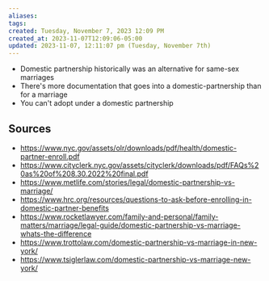 ```yaml
---
aliases: 
tags: 
created: Tuesday, November 7, 2023 12:09 PM
created_at: 2023-11-07T12:09:06-05:00
updated: 2023-11-07, 12:11:07 pm (Tuesday, November 7th)
---
```

- Domestic partnership historically was an alternative for same-sex marriages
- There's more documentation that goes into a domestic-partnership than for a marriage
- You can't adopt under a domestic partnership

## Sources

- https://www.nyc.gov/assets/olr/downloads/pdf/health/domestic-partner-enroll.pdf
- https://www.cityclerk.nyc.gov/assets/cityclerk/downloads/pdf/FAQs%20as%20of%208.30.2022%20final.pdf
- https://www.metlife.com/stories/legal/domestic-partnership-vs-marriage/
- https://www.hrc.org/resources/questions-to-ask-before-enrolling-in-domestic-partner-benefits
- https://www.rocketlawyer.com/family-and-personal/family-matters/marriage/legal-guide/domestic-partnership-vs-marriage-whats-the-difference
- https://www.trottolaw.com/domestic-partnership-vs-marriage-in-new-york/
- https://www.tsiglerlaw.com/domestic-partnership-vs-marriage-new-york/